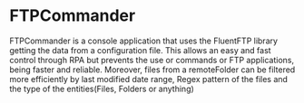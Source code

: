 # FTPCommander
FTPCommander is a console application that uses the FluentFTP library getting the data from a configuration file. This allows an easy and fast control through RPA
but prevents the use or commands or FTP applications, being faster and reliable. Moreover, files from a remoteFolder can be filtered more efficiently by
last modified date range, Regex pattern of the files and the type of the entities(Files, Folders or anything)
